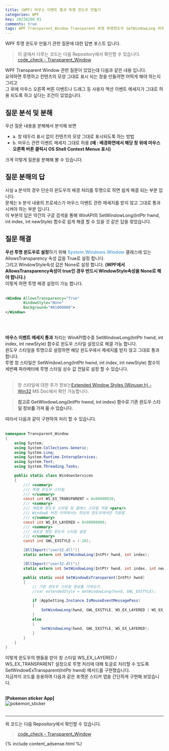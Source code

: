 ```yaml
---
title: (WPF) 마우스 이벤트 통과 투명 윈도우 만들기
categories: WPF
key: 20230208_01
comments: true
tags: WPF Transparent_Window Transparent 투명 투명윈도우 SetWindowLong 마우스이벤트허용
---
```


WPF 투명 윈도우 만들기 관련 질문에 대한 답변 포스트 입니다.

<!--more-->

> 이 글에서 다루는 코드는 다음 Repository에서 확인할 수 있습니다.<br/>
> [code_check - Transparent_Window](https://github.com/tyeom/code_check/tree/main/TestSample/csharp/Transparent_Window)

WPF Transparent Window 관련 질문이 있었는데 다음과 같은 내용 입니다.<br/>
요약하면 투명하고 컨텐츠의 모양 그대로 표시 되는 창을 만들려면 어떡게 해야 하는지 그리고<br/>
그 위에 마우스 오른쪽 버튼 이벤트나 드래그 등 사용자 액션 이벤트 메세지가 그대로 허용 되도록 하고 싶다는 조건이 있었습니다.<br/>

질문 분석 및 분해
-
우선 질문 내용을 분해해서 분석해 보면<br/>
- a. 창 테두리 표시 없이 컨텐츠의 모양 그대로 표시되도록 하는 방법
- b. 마우스 관련 이벤트 메세지 그대로 허용 **(예 : 배경화면에서 해당 창 위에 마우스 오른쪽 버튼 클릭시 OS Shell Context Menus 표시)**

크게 이렇게 질문을 분해해 볼 수 있습니다.<br/>

질문 분해의 답
-

사실 a 분석의 경우 단순히 윈도우의 배경 처리를 투명으로 하면 쉽게 해결 되는 부분 입니다.<br/>
문제는 b 분석 내용의 프로세스가 마우스 이벤트 관련 메세지를 받지 않고 그대로 통과 시켜야 하는 부분 입니다.<br/>
이 부분의 답은 약간의 구글 검색을 통해 WinAPI의 SetWindowLong(IntPtr hwnd, int index, int newStyle) 함수로 쉽게 해결 할 수 있을 것 같은 답을 찾았습니다.


질문 해결
-

**우선 투명 윈도우로 설정**하기 위해 **<span style="color: rgb(107, 173, 222);">System.Windows.Window</span>** 클래스에 있는 AllowsTransparency 속성 값을 True로 설정 합니다.<br/>
그리고 WindowStyle속성 값은 None로 설정 합니다. **(WPF에서 AllowsTransparency속성이 true인 경우 반드시 WindowStyle속성을 None로 해야 합니다.)**<br/>
이렇게 하면 투명 배경 설정이 가능 합니다.<br/><br/>

```xml
<Window AllowsTransparency="True"
        WindowStyle="None"
        Background="#01000000">
</Window>
```

<br/><br/>

**마우스 이벤트 메세지 통과** 처리는 WinAPI함수중 SetWindowLong(IntPtr hwnd, int index, int newStyle) 함수로 윈도우 스타일 설정으로 해결 가능 합니다.<br/>
윈도우 스타일을 투명으로 설정하면 해당 윈도우에서 메세지를 받지 않고 그대로 통과 합니다.<br/>
투명 창 스타일은 SetWindowLong(IntPtr hwnd, int index, int newStyle) 함수의 세번째 파라메터에 투명 스타일 상수 값 전달로 설정 할 수 있습니다.<br/><br/>

> 창 스타일에 대한 추가 정보는[Extended Window Styles (Winuser.h) - Win32](https://learn.microsoft.com/ko-kr/windows/win32/winmsg/extended-window-styles) MS Doc에서 확인 가능합니다.

> **참고로 GetWindowLong(IntPtr hwnd, int index) 함수로 기존 윈도우 스타일 정보를 가져 올 수 있습니다.**

따라서 다음과 같이 구현하여 처리 할 수 있습니다.<br/><br/>

```cs
namespace Transparent_Window
{
    using System;
    using System.Collections.Generic;
    using System.Linq;
    using System.Runtime.InteropServices;
    using System.Text;
    using System.Threading.Tasks;

    public static class WindowsServices
    {
        /// <summary>
        /// 투명 윈도우 스타일
        /// </summary>
        const int WS_EX_TRANSPARENT = 0x00000020;
        /// <summary>
        /// 계층화 윈도우 스타일 및 클래스 스타일 적용 <para/>
        /// Window8 버전 이하에서는 최상위 윈도우에서만 지원됨
        /// </summary>
        const int WS_EX_LAYERED = 0x00080000;
        /// <summary>
        /// 새로운 확장 윈도우 스타일 설정
        /// </summary>
        const int GWL_EXSTYLE = (-20);

        [DllImport("user32.dll")]
        static extern int GetWindowLong(IntPtr hwnd, int index);

        [DllImport("user32.dll")]
        static extern int SetWindowLong(IntPtr hwnd, int index, int newStyle);

        public static void SetWindowExTransparent(IntPtr hwnd)
        {
            // 기존 윈도우 스타일 정보를 가져오기
            //var extendedStyle = GetWindowLong(hwnd, GWL_EXSTYLE);

            if (AppSetting.Instance.IsMouseEventMessagePass)
            {
                SetWindowLong(hwnd, GWL_EXSTYLE, WS_EX_LAYERED | WS_EX_TRANSPARENT);
            }
            else
            {
                SetWindowLong(hwnd, GWL_EXSTYLE, WS_EX_LAYERED);
            }
        }
    }
}
```

이렇게 윈도우의 핸들을 받아 창 스타일 WS_EX_LAYERED / WS_EX_TRANSPARENT 설정으로 투명 처리에 대해 토글로 처리할 수 있도록 SetWindowExTransparent(IntPtr hwnd) 메서드를 구현했습니다.<br/>
지금까지 코드를 응용하여 다음과 같은 포켓몬 스티커 앱을 간단하게 구현해 보았습니다.<br/><br/>

**[Pokemon sticker App]**<br/>
![pokemon_sticker](https://user-images.githubusercontent.com/13028129/217438594-6ab4b369-e1bb-44b4-aea8-23f463b864c9.gif)<br/><br/>


***


위 코드는 다음 Repository에서 확인할 수 있습니다.<br/>
> [code_check - Transparent_Window](https://github.com/tyeom/code_check/tree/main/TestSample/csharp/Transparent_Window)



{% include content_adsense.html %}
